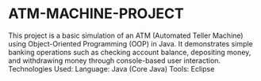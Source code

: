 # ATM-MACHINE-PROJECT
This project is a basic simulation of an ATM (Automated Teller Machine) using Object-Oriented Programming (OOP) in Java. It demonstrates simple banking operations such as checking account balance, depositing money, and withdrawing money through console-based user interaction.
Technologies Used:
Language: Java (Core Java)
Tools: Eclipse 
